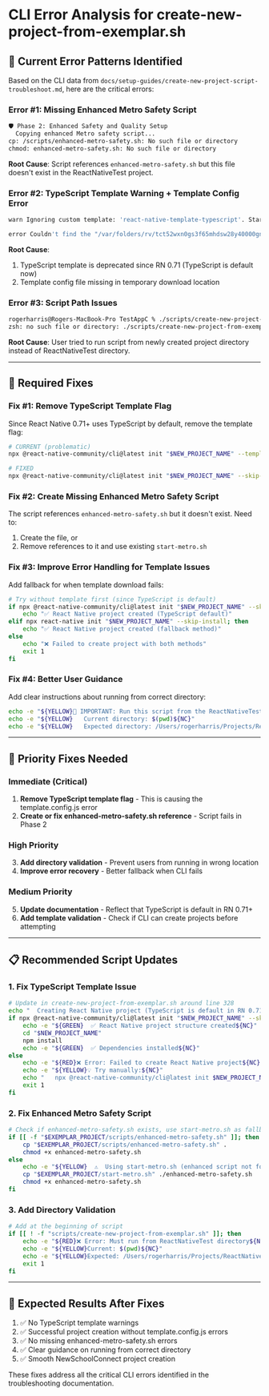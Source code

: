 # CLI Error Analysis for create-new-project-from-exemplar.sh

## 🚨 **Current Error Patterns Identified**

Based on the CLI data from `docs/setup-guides/create-new-project-script-troubleshoot.md`, here are the critical errors:

### **Error #1: Missing Enhanced Metro Safety Script**
```bash
🛡️ Phase 2: Enhanced Safety and Quality Setup
  Copying enhanced Metro safety script...
cp: /scripts/enhanced-metro-safety.sh: No such file or directory
chmod: enhanced-metro-safety.sh: No such file or directory
```
**Root Cause**: Script references `enhanced-metro-safety.sh` but this file doesn't exist in the ReactNativeTest project.

### **Error #2: TypeScript Template Warning + Template Config Error**
```bash
warn Ignoring custom template: 'react-native-template-typescript'. Starting from React Native v0.71 TypeScript is used by default.

error Couldn't find the "/var/folders/rv/tct52wxn0gs3f65mhdsw28y40000gn/T/rncli-init-template-4ljEdw/node_modules/react-native/template.config.js file inside "react-native" template. Please make sure the template is valid.
```
**Root Cause**: 
1. TypeScript template is deprecated since RN 0.71 (TypeScript is default now)
2. Template config file missing in temporary download location

### **Error #3: Script Path Issues**
```bash
rogerharris@Rogers-MacBook-Pro TestAppC % ./scripts/create-new-project-from-exemplar.sh
zsh: no such file or directory: ./scripts/create-new-project-from-exemplar.sh
```
**Root Cause**: User tried to run script from newly created project directory instead of ReactNativeTest directory.

---

## 🔧 **Required Fixes**

### **Fix #1: Remove TypeScript Template Flag**
Since React Native 0.71+ uses TypeScript by default, remove the template flag:

```bash
# CURRENT (problematic)
npx @react-native-community/cli@latest init "$NEW_PROJECT_NAME" --template react-native-template-typescript --skip-install

# FIXED
npx @react-native-community/cli@latest init "$NEW_PROJECT_NAME" --skip-install
```

### **Fix #2: Create Missing Enhanced Metro Safety Script**
The script references `enhanced-metro-safety.sh` but it doesn't exist. Need to:
1. Create the file, or
2. Remove references to it and use existing `start-metro.sh`

### **Fix #3: Improve Error Handling for Template Issues**
Add fallback for when template download fails:

```bash
# Try without template first (since TypeScript is default)
if npx @react-native-community/cli@latest init "$NEW_PROJECT_NAME" --skip-install; then
    echo "✅ React Native project created (TypeScript default)"
elif npx react-native init "$NEW_PROJECT_NAME" --skip-install; then
    echo "✅ React Native project created (fallback method)"
else
    echo "❌ Failed to create project with both methods"
    exit 1
fi
```

### **Fix #4: Better User Guidance**
Add clear instructions about running from correct directory:

```bash
echo -e "${YELLOW}📍 IMPORTANT: Run this script from the ReactNativeTest directory${NC}"
echo -e "${YELLOW}   Current directory: $(pwd)${NC}"
echo -e "${YELLOW}   Expected directory: /Users/rogerharris/Projects/ReactNativeTest${NC}"
```

---

## 🎯 **Priority Fixes Needed**

### **Immediate (Critical)**
1. **Remove TypeScript template flag** - This is causing the template.config.js error
2. **Create or fix enhanced-metro-safety.sh reference** - Script fails in Phase 2

### **High Priority**
3. **Add directory validation** - Prevent users from running in wrong location
4. **Improve error recovery** - Better fallback when CLI fails

### **Medium Priority**
5. **Update documentation** - Reflect that TypeScript is default in RN 0.71+
6. **Add template validation** - Check if CLI can create projects before attempting

---

## 📋 **Recommended Script Updates**

### **1. Fix TypeScript Template Issue**
```bash
# Update in create-new-project-from-exemplar.sh around line 328
echo "  Creating React Native project (TypeScript is default in RN 0.71+)..."
if npx @react-native-community/cli@latest init "$NEW_PROJECT_NAME" --skip-install; then
    echo -e "${GREEN}  ✅ React Native project structure created${NC}"
    cd "$NEW_PROJECT_NAME"
    npm install
    echo -e "${GREEN}  ✅ Dependencies installed${NC}"
else
    echo -e "${RED}❌ Error: Failed to create React Native project${NC}"
    echo -e "${YELLOW}💡 Try manually:${NC}"
    echo "   npx @react-native-community/cli@latest init $NEW_PROJECT_NAME"
    exit 1
fi
```

### **2. Fix Enhanced Metro Safety Script**
```bash
# Check if enhanced-metro-safety.sh exists, use start-metro.sh as fallback
if [[ -f "$EXEMPLAR_PROJECT/scripts/enhanced-metro-safety.sh" ]]; then
    cp "$EXEMPLAR_PROJECT/scripts/enhanced-metro-safety.sh" .
    chmod +x enhanced-metro-safety.sh
else
    echo -e "${YELLOW}  ⚠️  Using start-metro.sh (enhanced script not found)${NC}"
    cp "$EXEMPLAR_PROJECT/start-metro.sh" ./enhanced-metro-safety.sh
    chmod +x enhanced-metro-safety.sh
fi
```

### **3. Add Directory Validation**
```bash
# Add at the beginning of script
if [[ ! -f "scripts/create-new-project-from-exemplar.sh" ]]; then
    echo -e "${RED}❌ Error: Must run from ReactNativeTest directory${NC}"
    echo -e "${YELLOW}Current: $(pwd)${NC}"
    echo -e "${YELLOW}Expected: /Users/rogerharris/Projects/ReactNativeTest${NC}"
    exit 1
fi
```

---

## 🚀 **Expected Results After Fixes**

1. ✅ No TypeScript template warnings
2. ✅ Successful project creation without template.config.js errors  
3. ✅ No missing enhanced-metro-safety.sh errors
4. ✅ Clear guidance on running from correct directory
5. ✅ Smooth NewSchoolConnect project creation

These fixes address all the critical CLI errors identified in the troubleshooting documentation.
